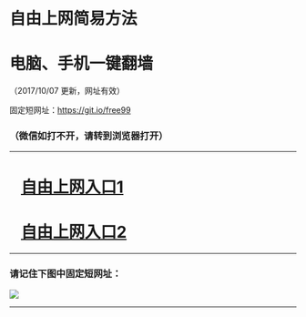 ﻿# 自由上网简易方法

# 电脑、手机一键翻墙

（2017/10/07 更新，网址有效）

固定短网址：https://git.io/free99

### （微信如打不开，请转到浏览器打开）


***





# &nbsp;&nbsp; <a href="http://ft118542447.fwq-tz-1001.info/fwqtz01.html?t=10070018969 " target="_blank">自由上网入口1</a>
# &nbsp;&nbsp; <a href="http://ft2281418850.fwq-tz-1002.info/fwqtz02.html?t=100700120650 " target="_blank">自由上网入口2</a>
***

### 请记住下图中固定短网址：

<img src="https://s3-us-west-2.amazonaws.com/fwq-1001/yjfq-20170905okok.png" /> 


***

